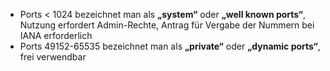 - Ports < 1024 bezeichnet man als **„system“** oder **„well known ports“**, Nutzung erfordert Admin-Rechte, Antrag für Vergabe der Nummern bei IANA erforderlich
- Ports 49152-65535 bezeichnet man als **„private“** oder **„dynamic ports“**, frei verwendbar